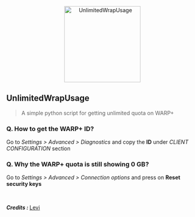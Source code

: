 <p align="center">
    <a href="https://github.com/missemily2022/UnlimitedWrapUsage">
        <img width="200" src="https://1.1.1.1/media/warp-desktop.png" alt="UnlimitedWrapUsage">
    </a>
</p>


<p align="center">

## UnlimitedWrapUsage

> A simple python script for getting unlimited quota on WARP+

</p>


### Q. How to get the WARP+ ID?

Go to *Settings > Advanced > Diagnostics* and copy the **ID** under *CLIENT CONFIGURATION* section

### Q. Why the WARP+ quota is still showing 0 GB?

Go to *Settings > Advanced > Connection options* and press on **Reset security keys**

<br>

<b><i>Credits : </i></b>[Levi](https://t.me/l3v11)